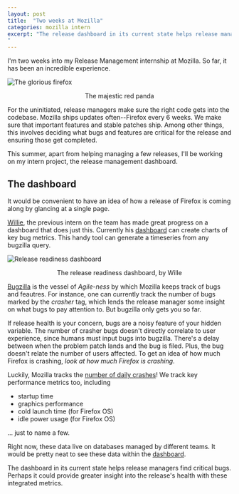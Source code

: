 ```yaml
---
layout: post
title:  "Two weeks at Mozilla"
categories: mozilla intern
excerpt: "The release dashboard in its current state helps release managers find critical bugs. Perhaps it could provide greater insight into the release's health with these integrated metrics.
"
---
```

I'm two weeks into my Release Management internship at Mozilla. So far, it has been an incredible experience. 

![The glorious firefox](http://news.worldwild.org/wp-content/uploads/2008/09/red_panda.jpg)
<p style="text-align: center">The majestic red panda</p>

For the uninitiated, release managers make sure the right code gets into the codebase. Mozilla ships updates often--Firefox every 6 weeks. We make sure that important features and stable patches ship. Among other things, this involves deciding what bugs and features are critical for the release and ensuring those get completed.

This summer, apart from helping managing a few releases, I'll be working on my intern project, the release management dashboard.

## The dashboard

It would be convenient to have an idea of how a release of Firefox is coming along by glancing at a single page. 

[Willie][Willie], the previous intern on the team has made great progress on a dashboard that does just this. Currently his [dashboard][rrdash] can create charts of key bug metrics. This handy tool can generate a timeseries from any bugzilla query.

![Release readiness dashboard]({{site.url}}/assets/images/rrdash.png)
<p style="text-align: center">The release readiness dashboard, by Wille</p>

[Bugzilla](https://bugzilla.mozilla.org/) is the vessel of _Agile-ness_ by which Mozilla keeps track of bugs and feautres. For instance, one can currently track the number of bugs marked by the _crasher_ tag, which lends the release manager some insight on what bugs to pay attention to. But bugzilla only gets you so far. 

If release health is your concern, bugs are a noisy feature of your hidden variable. The number of crasher bugs doesn't directly correlate to user experience, since humans must input bugs into bugzilla. There's a delay between when the problem patch lands and the bug is filed. Plus, the bug doesn't relate the number of users affected. To get an idea of how much Firefox is crashing, _look at how much Firefox is crashing_.

Luckily, Mozilla tracks the [number of daily crashes](https://crash-stats.mozilla.com/home/products/Firefox)! We track key performance metrics too, including 

- startup time
- graphics performance
- cold launch time (for Firefox OS)
- idle power usage (for Firefox OS)

... just to name a few. 

Right now, these data live on databases managed by different teams. It would be pretty neat to see these data within the [dashboard][rrdash].

The dashboard in its current state helps release managers find critical bugs. Perhaps it could provide greater insight into the release's health with these integrated metrics.

[Willie]: http://blog.williecheong.com/
[rrdash]: https://release-dash.paas.allizom.org/